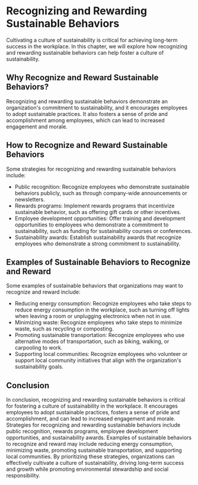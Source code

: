 Recognizing and Rewarding Sustainable Behaviors
===================================================================================================

Cultivating a culture of sustainability is critical for achieving long-term success in the workplace. In this chapter, we will explore how recognizing and rewarding sustainable behaviors can help foster a culture of sustainability.

Why Recognize and Reward Sustainable Behaviors?
-----------------------------------------------

Recognizing and rewarding sustainable behaviors demonstrate an organization's commitment to sustainability, and it encourages employees to adopt sustainable practices. It also fosters a sense of pride and accomplishment among employees, which can lead to increased engagement and morale.

How to Recognize and Reward Sustainable Behaviors
-------------------------------------------------

Some strategies for recognizing and rewarding sustainable behaviors include:

* Public recognition: Recognize employees who demonstrate sustainable behaviors publicly, such as through company-wide announcements or newsletters.
* Rewards programs: Implement rewards programs that incentivize sustainable behavior, such as offering gift cards or other incentives.
* Employee development opportunities: Offer training and development opportunities to employees who demonstrate a commitment to sustainability, such as funding for sustainability courses or conferences.
* Sustainability awards: Establish sustainability awards that recognize employees who demonstrate a strong commitment to sustainability.

Examples of Sustainable Behaviors to Recognize and Reward
---------------------------------------------------------

Some examples of sustainable behaviors that organizations may want to recognize and reward include:

* Reducing energy consumption: Recognize employees who take steps to reduce energy consumption in the workplace, such as turning off lights when leaving a room or unplugging electronics when not in use.
* Minimizing waste: Recognize employees who take steps to minimize waste, such as recycling or composting.
* Promoting sustainable transportation: Recognize employees who use alternative modes of transportation, such as biking, walking, or carpooling to work.
* Supporting local communities: Recognize employees who volunteer or support local community initiatives that align with the organization's sustainability goals.

Conclusion
----------

In conclusion, recognizing and rewarding sustainable behaviors is critical for fostering a culture of sustainability in the workplace. It encourages employees to adopt sustainable practices, fosters a sense of pride and accomplishment, and can lead to increased engagement and morale. Strategies for recognizing and rewarding sustainable behaviors include public recognition, rewards programs, employee development opportunities, and sustainability awards. Examples of sustainable behaviors to recognize and reward may include reducing energy consumption, minimizing waste, promoting sustainable transportation, and supporting local communities. By prioritizing these strategies, organizations can effectively cultivate a culture of sustainability, driving long-term success and growth while promoting environmental stewardship and social responsibility.
